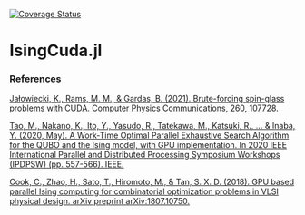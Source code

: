 [![Coverage Status](https://coveralls.io/repos/github/iitis/SpinGlassEngine.jl/badge.svg?branch=master)](https://coveralls.io/github/iitis/SpinGlassEngine.jl?branch=master)

# IsingCuda.jl

### References
[Jałowiecki, K., Rams, M. M., & Gardas, B. (2021). Brute-forcing spin-glass problems with CUDA. Computer Physics Communications, 260, 107728.](https://arxiv.org/pdf/1904.03621.pdf)

[Tao, M., Nakano, K., Ito, Y., Yasudo, R., Tatekawa, M., Katsuki, R., ... & Inaba, Y. (2020, May). A Work-Time Optimal Parallel Exhaustive Search Algorithm for the QUBO and the Ising model, with GPU implementation. In 2020 IEEE International Parallel and Distributed Processing Symposium Workshops (IPDPSW) (pp. 557-566). IEEE.](https://sci-hub.se/10.1109/ipdpsw50202.2020.00098)

[Cook, C., Zhao, H., Sato, T., Hiromoto, M., & Tan, S. X. D. (2018). GPU based parallel Ising computing for combinatorial optimization problems in VLSI physical design. arXiv preprint arXiv:1807.10750.](https://arxiv.org/pdf/1807.10750.pdf)
